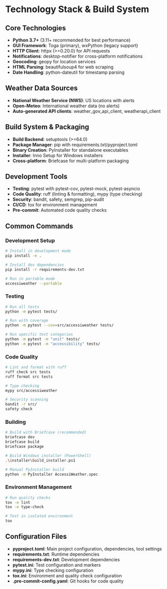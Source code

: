 # Technology Stack & Build System

## Core Technologies
- **Python 3.7+** (3.11+ recommended for best performance)
- **GUI Framework**: Toga (primary), wxPython (legacy support)
- **HTTP Client**: httpx (>=0.20.0) for API requests
- **Notifications**: desktop-notifier for cross-platform notifications
- **Geocoding**: geopy for location services
- **HTML Parsing**: beautifulsoup4 for web scraping
- **Date Handling**: python-dateutil for timestamp parsing

## Weather Data Sources
- **National Weather Service (NWS)**: US locations with alerts
- **Open-Meteo**: International weather data (no alerts)
- **Auto-generated API clients**: weather_gov_api_client, weatherapi_client

## Build System & Packaging
- **Build Backend**: setuptools (>=64.0)
- **Package Manager**: pip with requirements.txt/pyproject.toml
- **Binary Creation**: PyInstaller for standalone executables
- **Installer**: Inno Setup for Windows installers
- **Cross-platform**: Briefcase for multi-platform packaging

## Development Tools
- **Testing**: pytest with pytest-cov, pytest-mock, pytest-asyncio
- **Code Quality**: ruff (linting & formatting), mypy (type checking)
- **Security**: bandit, safety, semgrep, pip-audit
- **CI/CD**: tox for environment management
- **Pre-commit**: Automated code quality checks

## Common Commands

### Development Setup
```bash
# Install in development mode
pip install -e .

# Install dev dependencies
pip install -r requirements-dev.txt

# Run in portable mode
accessiweather --portable
```

### Testing
```bash
# Run all tests
python -m pytest tests/

# Run with coverage
python -m pytest --cov=src/accessiweather tests/

# Run specific test categories
python -m pytest -m "unit" tests/
python -m pytest -m "accessibility" tests/
```

### Code Quality
```bash
# Lint and format with ruff
ruff check src tests
ruff format src tests

# Type checking
mypy src/accessiweather

# Security scanning
bandit -r src/
safety check
```

### Building
```bash
# Build with Briefcase (recommended)
briefcase dev
briefcase build
briefcase package

# Build Windows installer (PowerShell)
.\installer\build_installer.ps1

# Manual PyInstaller build
python -m PyInstaller AccessiWeather.spec
```

### Environment Management
```bash
# Run quality checks
tox -e lint
tox -e type-check

# Test in isolated environment
tox
```

## Configuration Files
- **pyproject.toml**: Main project configuration, dependencies, tool settings
- **requirements.txt**: Runtime dependencies
- **requirements-dev.txt**: Development dependencies
- **pytest.ini**: Test configuration and markers
- **mypy.ini**: Type checking configuration
- **tox.ini**: Environment and quality check configuration
- **.pre-commit-config.yaml**: Git hooks for code quality